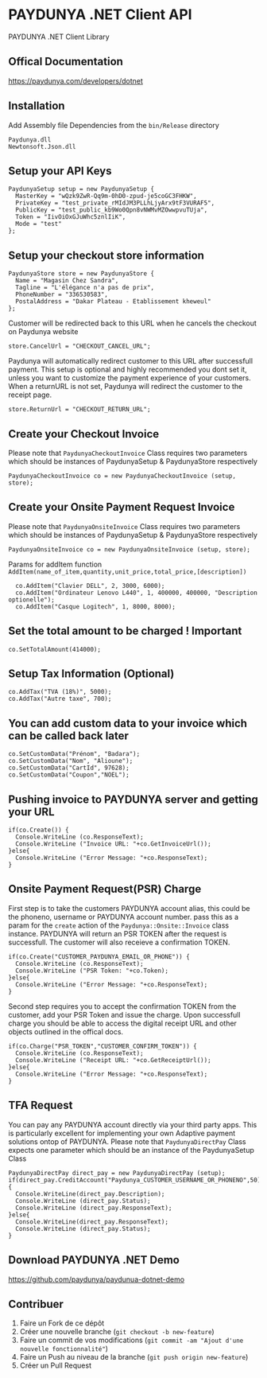 PAYDUNYA .NET Client API
======================
PAYDUNYA .NET Client Library

## Offical Documentation
https://paydunya.com/developers/dotnet

## Installation

Add Assembly file Dependencies from the `bin/Release` directory

    Paydunya.dll
    Newtonsoft.Json.dll

## Setup your API Keys

    PaydunyaSetup setup = new PaydunyaSetup {
      MasterKey = "wQzk9ZwR-Qq9m-0hD0-zpud-je5coGC3FHKW",
      PrivateKey = "test_private_rMIdJM3PLLhLjyArx9tF3VURAF5",
      PublicKey = "test_public_kb9Wo0Qpn8vNWMvMZOwwpvuTUja",
      Token = "IivOiOxGJuWhc5znlIiK",
      Mode = "test"
    };

## Setup your checkout store information

    PaydunyaStore store = new PaydunyaStore {
      Name = "Magasin Chez Sandra",
      Tagline = "L'élégance n'a pas de prix",
      PhoneNumber = "336530583",
      PostalAddress = "Dakar Plateau - Etablissement kheweul"
    };

Customer will be redirected back to this URL when he cancels the checkout on Paydunya website

    store.CancelUrl = "CHECKOUT_CANCEL_URL";

Paydunya will automatically redirect customer to this URL after successfull payment.
This setup is optional and highly recommended you dont set it, unless you want to customize the payment experience of your customers.
When a returnURL is not set, Paydunya will redirect the customer to the receipt page.

    store.ReturnUrl = "CHECKOUT_RETURN_URL";

## Create your Checkout Invoice
Please note that `PaydunyaCheckoutInvoice` Class requires two parameters which should be instances of PaydunyaSetup & PaydunyaStore respectively

    PaydunyaCheckoutInvoice co = new PaydunyaCheckoutInvoice (setup, store);

## Create your Onsite Payment Request Invoice
Please note that `PaydunyaOnsiteInvoice` Class requires two parameters which should be instances of PaydunyaSetup & PaydunyaStore respectively

    PaydunyaOnsiteInvoice co = new PaydunyaOnsiteInvoice (setup, store);

Params for addItem function `AddItem(name_of_item,quantity,unit_price,total_price,[description])`

      co.AddItem("Clavier DELL", 2, 3000, 6000);
      co.AddItem("Ordinateur Lenovo L440", 1, 400000, 400000, "Description optionelle");
      co.AddItem("Casque Logitech", 1, 8000, 8000);

## Set the total amount to be charged ! Important

    co.SetTotalAmount(414000);

## Setup Tax Information (Optional)

    co.AddTax("TVA (18%)", 5000);
    co.AddTax("Autre taxe", 700);

## You can add custom data to your invoice which can be called back later

    co.SetCustomData("Prénom", "Badara");
    co.SetCustomData("Nom", "Alioune");
    co.SetCustomData("CartId", 97628);
    co.SetCustomData("Coupon","NOEL");

## Pushing invoice to PAYDUNYA server and getting your URL

    if(co.Create()) {
      Console.WriteLine (co.ResponseText);
      Console.WriteLine ("Invoice URL: "+co.GetInvoiceUrl());
    }else{
      Console.WriteLine ("Error Message: "+co.ResponseText);
    }

## Onsite Payment Request(PSR) Charge
First step is to take the customers PAYDUNYA account alias, this could be the phoneno, username or PAYDUNYA account number.
pass this as a param for the `create` action of the `Paydunya::Onsite::Invoice` class instance. PAYDUNYA will return an PSR TOKEN after the request is successfull. The customer will also receieve a confirmation TOKEN.

    if(co.Create("CUSTOMER_PAYDUNYA_EMAIL_OR_PHONE")) {
      Console.WriteLine (co.ResponseText);
      Console.WriteLine ("PSR Token: "+co.Token);
    }else{
      Console.WriteLine ("Error Message: "+co.ResponseText);
    }

Second step requires you to accept the confirmation TOKEN from the customer, add your PSR Token and issue the charge. Upon successfull charge you should be able to access the digital receipt URL and other objects outlined in the offical docs.

    if(co.Charge("PSR_TOKEN","CUSTOMER_CONFIRM_TOKEN")) {
      Console.WriteLine (co.ResponseText);
      Console.WriteLine ("Receipt URL: "+co.GetReceiptUrl());
    }else{
      Console.WriteLine ("Error Message: "+co.ResponseText);
    }

## TFA Request
You can pay any PAYDUNYA account directly via your third party apps. This is particularly excellent for implementing your own Adaptive payment solutions ontop of PAYDUNYA. Please note that `PaydunyaDirectPay` Class expects one parameter which should be an instance of the PaydunyaSetup Class

    PaydunyaDirectPay direct_pay = new PaydunyaDirectPay (setup);
    if(direct_pay.CreditAccount("Paydunya_CUSTOMER_USERNAME_OR_PHONENO",50)){
      Console.WriteLine(direct_pay.Description);
      Console.WriteLine (direct_pay.Status);
      Console.WriteLine (direct_pay.ResponseText);
    }else{
      Console.WriteLine(direct_pay.ResponseText);
      Console.WriteLine (direct_pay.Status);
    }


## Download PAYDUNYA .NET Demo
https://github.com/paydunya/paydunua-dotnet-demo

## Contribuer

1. Faire un Fork de ce dépôt
2. Créer une nouvelle branche (`git checkout -b new-feature`)
3. Faire un commit de vos modifications (`git commit -am "Ajout d'une nouvelle fonctionnalité"`)
4. Faire un Push au niveau de la branche (`git push origin new-feature`)
5. Créer un Pull Request
